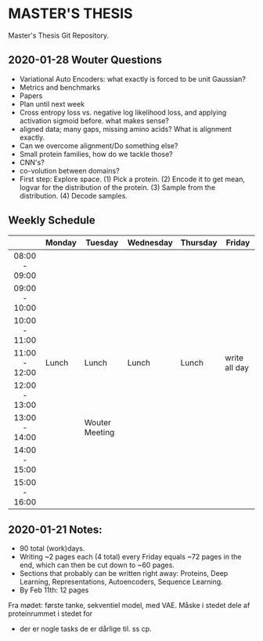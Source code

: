 # MASTER'S THESIS
Master's Thesis Git Repository.

## 2020-01-28 Wouter Questions
- Variational Auto Encoders: what exactly is forced to be unit Gaussian?
- Metrics and benchmarks
- Papers
- Plan until next week
- Cross entropy loss vs. negative log likelihood loss, and applying activation sigmoid before. what makes sense?
- aligned data; many gaps, missing amino acids? What is alignment exactly.
- Can we overcome alignment/Do something else?
- Small protein families, how do we tackle those?
- CNN's?
- co-volution between domains?
- First step: Explore space. (1) Pick a protein. (2) Encode it to get mean, logvar for the distribution of the protein. (3) Sample from the distribution. (4) Decode samples.

## Weekly Schedule

|               | Monday | Tuesday        | Wednesday | Thursday | Friday        |
|:-------------:|--------|----------------|-----------|----------|---------------|
| 08:00 - 09:00 |        |                |           |          |               |
| 09:00 - 10:00 |        |                |           |          |               |
| 10:00 - 11:00 |        |                |           |          |               |
| 11:00 - 12:00 | Lunch  | Lunch          | Lunch     | Lunch    | write all day |
| 12:00 - 13:00 |        |                |           |          |               |
| 13:00 - 14:00 |        | Wouter Meeting |           |          |               |
| 14:00 - 15:00 |        |                |           |          |               |
| 15:00 - 16:00 |        |                |           |          |               |

## 2020-01-21 Notes:
- 90 total (work)days.
- Writing ~2 pages each (4 total) every Friday equals ~72 pages in the end, which can then be cut down to ~60 pages.
- Sections that probably can be written right away: Proteins, Deep Learning, Representations, Autoencoders, Sequence Learning.
- By Feb 11th: 12 pages

Fra mødet: første tanke, sekventiel model, med VAE. Måske i stedet dele af proteinrummet i stedet for 
- der er nogle tasks de er dårlige til. ss cp.
